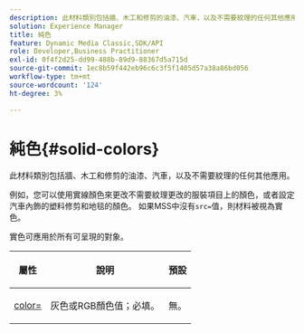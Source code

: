 ```yaml
---
description: 此材料類別包括牆、木工和修剪的油漆、汽車，以及不需要紋理的任何其他應用。
solution: Experience Manager
title: 純色
feature: Dynamic Media Classic,SDK/API
role: Developer,Business Practitioner
exl-id: 0f4f2d25-dd99-488b-89d9-88367d5a715d
source-git-commit: 1ec8b59f442eb96c6c3f5f1405d57a38a86bd056
workflow-type: tm+mt
source-wordcount: '124'
ht-degree: 3%

---
```


# 純色{#solid-colors}

此材料類別包括牆、木工和修剪的油漆、汽車，以及不需要紋理的任何其他應用。

例如，您可以使用實線顏色來更改不需要紋理更改的服裝項目上的顏色，或者設定汽車內飾的塑料修剪和地毯的顏色。 如果MSS中沒有`src=`值，則材料被視為實色。

實色可應用於所有可呈現的對象。

<table id="table_9245240311A44659A74C7A5EDD7D1503"> 
 <thead> 
  <tr> 
   <th colname="col1" class="entry"> <p>屬性 </p> </th> 
   <th colname="col2" class="entry"> <p>說明 </p> </th> 
   <th colname="col3" class="entry"> <p>預設 </p> </th> 
  </tr> 
 </thead>
 <tbody> 
  <tr> 
   <td colname="col1"> <p> <a href="../../../../../../ir-api/http-protocol/image-rendering-api-ref/c-ir-http-protocol-ref/c-ir-http-protocol-command-reference/r-ir-http-color.md#reference-ea3cba9edfe94dbab86d8f123a9ed0aa" type="reference" format="dita" scope="local"> <span class="codeph"> color=  </span> </a> </p> </td> 
   <td colname="col2"> <p> 灰色或RGB顏色值；必填。 </p> </td> 
   <td colname="col3"> <p>無。 </p> </td> 
  </tr> 
 </tbody> 
</table>
